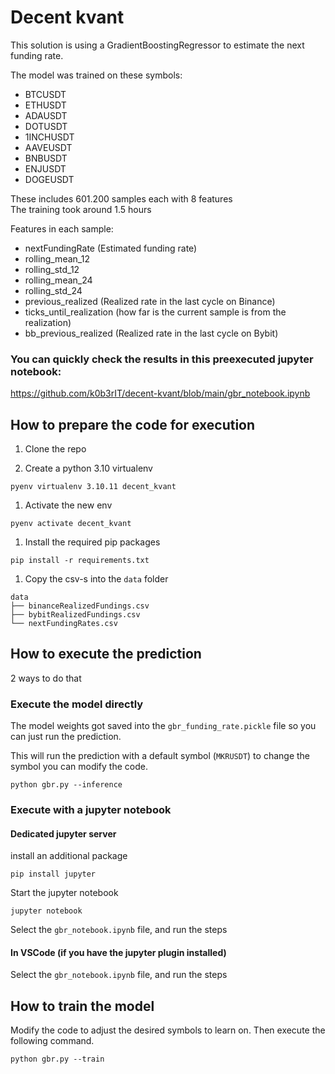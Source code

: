 Decent kvant
=====

This solution is using a GradientBoostingRegressor to estimate the next funding rate.

The model was trained on these symbols:
- BTCUSDT
- ETHUSDT
- ADAUSDT
- DOTUSDT
- 1INCHUSDT
- AAVEUSDT
- BNBUSDT
- ENJUSDT
- DOGEUSDT

These includes 601.200 samples each with 8 features\
The training took around 1.5 hours

Features in each sample:
- nextFundingRate (Estimated funding rate)
- rolling_mean_12
- rolling_std_12
- rolling_mean_24
- rolling_std_24
- previous_realized (Realized rate in the last cycle on Binance)
- ticks_until_realization (how far is the current sample is from the realization)
- bb_previous_realized (Realized rate in the last cycle on Bybit)


### You can quickly check the results in this preexecuted jupyter notebook:
https://github.com/k0b3rIT/decent-kvant/blob/main/gbr_notebook.ipynb


How to prepare the code for execution
--------
1. Clone the repo

2. Create a python 3.10 virtualenv
```
pyenv virtualenv 3.10.11 decent_kvant
```

1. Activate the new env
```
pyenv activate decent_kvant
```

1. Install the required pip packages
```
pip install -r requirements.txt
```

1. Copy the csv-s into the `data` folder
```
data
├── binanceRealizedFundings.csv
├── bybitRealizedFundings.csv
└── nextFundingRates.csv
``` 

How to execute the prediction
---------

2 ways to do that

### Execute the model directly

The model weights got saved into the `gbr_funding_rate.pickle` file so you can just run the prediction.

This will run the prediction with a default symbol (`MKRUSDT`) to change the symbol you can modify the code.
```
python gbr.py --inference
```

### Execute with a jupyter notebook

#### Dedicated jupyter server
install an additional package
```
pip install jupyter
```

Start the jupyter notebook
```
jupyter notebook
```

Select the `gbr_notebook.ipynb` file, and run the steps

#### In VSCode (if you have the jupyter plugin installed)
Select the `gbr_notebook.ipynb` file, and run the steps

How to train the model
---------
Modify the code to adjust the desired symbols to learn on.
Then execute the following command. 
```
python gbr.py --train
```
